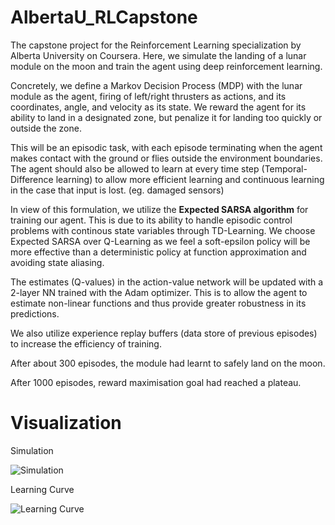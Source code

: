 # AlbertaU_RLCapstone

The capstone project for the Reinforcement Learning specialization by Alberta University on Coursera. Here, we simulate the landing of a lunar module on the moon and train the agent using deep reinforcement learning.

Concretely, we define a Markov Decision Process (MDP) with the lunar module as the agent, firing of left/right thrusters as actions, and its coordinates, angle, and velocity as its state. We reward the agent for its ability to land in a designated zone, but penalize it for landing too quickly or outside the zone. 

This will be an  episodic task, with each episode terminating when the agent makes contact with the ground or flies outside the environment boundaries. The agent should also be allowed to learn at every time step (Temporal-Difference learning) to allow more efficient learning and continuous learning in the case that input is lost. (eg. damaged sensors) 

In view of this formulation, we utilize the **Expected SARSA algorithm** for training our agent. This is due to its ability to handle episodic control problems with continous state variables through TD-Learning. We choose Expected SARSA over Q-Learning as we feel a soft-epsilon policy will be more effective than a deterministic policy at function approximation and avoiding state aliasing. 

The estimates (Q-values) in the action-value network will be updated with a 2-layer NN trained with the Adam optimizer. This is to allow the agent to estimate non-linear functions and thus provide greater robustness in its predictions. 

We also utilize experience replay buffers (data store of previous episodes) to increase the efficiency of training. 

After about 300 episodes, the module had learnt to safely land on the moon. 

After 1000 episodes, reward maximisation goal had reached a plateau. 

# Visualization

Simulation


![Simulation](https://i.imgur.com/WDuUkno.gif)



Learning Curve


![Learning Curve](https://i.imgur.com/855DgGA.png)


